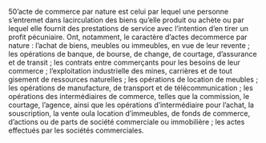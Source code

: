 50’acte de commerce par nature est celui par lequel une personne s’entremet dans lacirculation des biens qu’elle produit ou achète ou par lequel elle fournit des prestations de
service avec l’intention d’en tirer un profit pécuniaire. Ont, notamment, le caractère d’actes decommerce par nature :
l’achat de biens, meubles ou immeubles, en vue de leur revente ;
les opérations de banque, de bourse, de change, de courtage, d’assurance et de transit ;
les contrats entre commerçants pour les besoins de leur commerce ;
l’exploitation industrielle des mines, carrières et de tout gisement de ressources naturelles ;
les opérations de location de meubles ;
les opérations de manufacture, de transport et de télécommunication ;
les opérations des intermédiaires de commerce, telles que la commission, le courtage,
l’agence, ainsi que les opérations d’intermédiaire pour l’achat, la souscription, la vente oula location d’immeubles, de fonds de commerce, d’actions ou de parts de société commerciale ou immobilière ; les actes effectués par les sociétés commerciales.